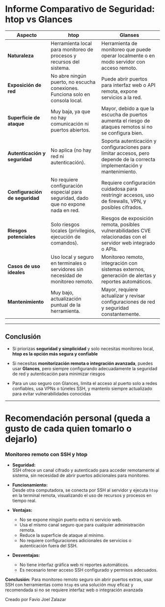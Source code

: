 # Informe Comparativo de Seguridad: htop vs Glances

| Aspecto                        | htop                                                                              | Glanses
|--------------------------------|-----------------------------------------------------------------------------------|---------------------------------------------------------------------------------------------------------------------------
| **Naturaleza**                 | Herramienta local para monitoreo de procesos y recursos del sistema.              | Herramienta de monitoreo que puede operar localmente o en modo servidor con acceso remoto.                                |
| **Exposición de red**          | No abre ningún puerto, no escucha conexiones. Funciona solo en consola local.     | Puede abrir puertos para interfaz web o API remota, expone servicios a la red.                                            |
| **Superficie de ataque**       | Muy baja, ya que no hay comunicación ni puertos abiertos.                         | Mayor, debido a que la escucha de puertos aumenta el riesgo de ataques remotos si no se configura bien.                   |
| **Autenticación y seguridad**  | No aplica (no hay red ni autenticación).                                          | Soporta autenticación y configuraciones para limitar accesos, pero depende de la correcta implementación y mantenimiento. |
| **Configuración de seguridad** | No requiere configuración especial para seguridad, dado que no expone nada en red.| Requiere configuración cuidadosa para restringir accesos, uso de firewalls, VPN, y posibles cifrados.                     |
| **Riesgos potenciales**        | Solo riesgos locales (privilegios, ejecución de comandos).                        | Riesgos de exposición remota, posibles vulnerabilidades CVE relacionadas con el servidor web integrado o APIs.            |
| **Casos de uso ideales**       | Uso local y seguro en terminales o servidores sin necesidad de monitoreo remoto.  | Monitoreo remoto, integración con sistemas externos, generación de alertas y reportes automáticos.                        |
| **Mantenimiento**              | Muy bajo, actualización puntual de la herramienta.                                | Mayor, requiere actualizar y revisar configuraciones de red y seguridad constantemente.                                   |

---

## Conclusión

- Si priorizas **seguridad y simplicidad** y solo necesitas monitoreo local, **htop es la opción más segura y confiable**
  
- Si necesitas **monitorización remota o integración avanzada**, puedes usar **Glances**, pero siempre configurando adecuadamente la seguridad de red y autenticación para minimizar riesgos
  
- Para un uso seguro con Glances, limita el acceso al puerto solo a redes confiables, usa VPNs o túneles SSH, y mantenlo siempre actualizado para evitar vulnerabilidades conocidas

---

# Recomendación personal (queda a gusto de cada quien tomarlo o dejarlo)


### Monitoreo remoto con SSH y htop

- **Seguridad:**  
  SSH ofrece un canal cifrado y autenticado para acceder remotamente al sistema, sin necesidad de abrir puertos adicionales para monitoreo.

- **Funcionamiento:**  
  Desde otra computadora, se conecta por SSH al servidor y ejecuta `htop` en la terminal remota, visualizando el uso de recursos y procesos en tiempo real.

- **Ventajas:**  
  - No se expone ningún puerto extra ni servicio web.  
  - Usa el mismo canal seguro que para cualquier administración remota.  
  - Reduce la superficie de ataque al mínimo.  
  - No requiere configuraciones adicionales de servicios o autenticación fuera del SSH.

- **Desventajas:**  
  - No tiene interfaz gráfica web ni reportes automáticos.  
  - Es necesario tener acceso SSH configurado y permisos adecuados.

**Conclusión:** Para monitoreo remoto seguro sin abrir puertos extras, usar SSH con herramientas como `htop` es una solución muy eficaz y recomendada si no se requiere interfaz web o integración avanzada

Creado por Favio Joel Zalazar
